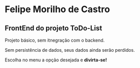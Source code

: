 
# Felipe Morilho de Castro

## FrontEnd do projeto ToDo-List

Projeto básico, sem itnegração com o backend.

Sem persistência de dados, seus dados ainda serão perdidos.

Escolha no menu a opção desejada e **divirta-se!**